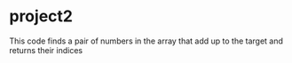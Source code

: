 # project2
This code finds a pair of numbers in the array that add up to the target and returns their indices
